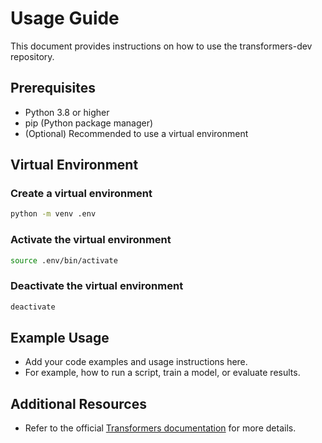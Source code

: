 # Usage Guide

This document provides instructions on how to use the transformers-dev repository.

## Prerequisites
- Python 3.8 or higher
- pip (Python package manager)
- (Optional) Recommended to use a virtual environment

## Virtual Environment

### Create a virtual environment
```bash
python -m venv .env
```

### Activate the virtual environment
```bash
source .env/bin/activate
```

### Deactivate the virtual environment
```bash
deactivate
```

## Example Usage
- Add your code examples and usage instructions here.
- For example, how to run a script, train a model, or evaluate results.

## Additional Resources
- Refer to the official [Transformers documentation](https://huggingface.co/docs/transformers/index) for more details.

